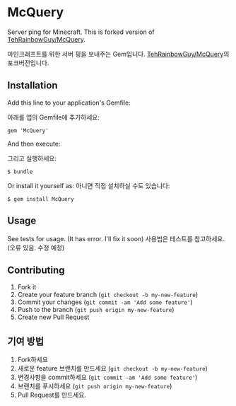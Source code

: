 # McQuery

Server ping for Minecraft. This is forked version of [TehRainbowGuy/McQuery](https://github.com/TehRainbowGuy/McQuery).

마인크래프트를 위한 서버 핑을 보내주는 Gem입니다. [TehRainbowGuy/McQuery](https://github.com/TehRainbowGuy/McQuery)의 포크버전입니다.

## Installation

Add this line to your application's Gemfile:

아래를 앱의 Gemfile에 추가하세요:

    gem 'McQuery'

And then execute:

그리고 실행하세요:

    $ bundle

Or install it yourself as:
아니면 직접 설치하실 수도 있습니다:

    $ gem install McQuery

## Usage

See tests for usage. (It has error. I'll fix it soon)
사용법은 테스트를 참고하세요. (오류 있음. 수정 예정)

## Contributing

1. Fork it
2. Create your feature branch (`git checkout -b my-new-feature`)
3. Commit your changes (`git commit -am 'Add some feature'`)
4. Push to the branch (`git push origin my-new-feature`)
5. Create new Pull Request

## 기여 방법

1. Fork하세요
2. 새로운 feature 브랜치를 만드세요 (`git checkout -b my-new-feature`)
3. 변경사항을 commit하세요 (`git commit -am 'Add some feature'`)
4. 브랜치를 푸시하세요 (`git push origin my-new-feature`)
5. Pull Request를 만드세요.
